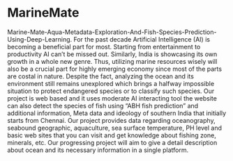 # MarineMate

Marine-Mate-Aqua-Metadata-Exploration-And-Fish-Species-Prediction-Using-Deep-Learning.
For the past decade Artificial Intelligence (AI) is becoming a beneficial part for most. Starting from entertainment to productivity AI can’t be missed out. Similarly, India is showcasing its own growth in a whole new genre. Thus, utilizing marine resources wisely will also be a crucial part for highly emerging economy since most of the parts are costal in nature. Despite the fact, analyzing the ocean and its environment still remains unexplored which brings a halfway impossible situation to protect endangered species or to classify such species. Our project is web based and it uses moderate AI interacting tool the website can also detect the species of fish using “ABH fish prediction” and additional information, Meta data and ideology of southern India that initially starts from Chennai. Our project provides data regarding oceanography, seabound geographic, aquaculture, sea surface temperature, PH level and basic web sites that you can visit and get knowledge about fishing zone, minerals, etc. Our progressing project will aim to give a detail description about ocean and its necessary information in a single platform.
